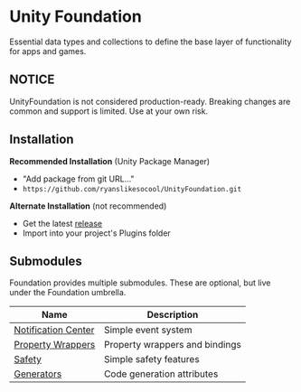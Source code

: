 # Unity Foundation
Essential data types and collections to define the base layer of functionality for apps and games.

## NOTICE
UnityFoundation is not considered production-ready.  Breaking changes are common and support is limited.  Use at your own risk.

## Installation
**Recommended Installation** (Unity Package Manager)
- "Add package from git URL..."
- `https://github.com/ryanslikesocool/UnityFoundation.git`

**Alternate Installation** (not recommended)
- Get the latest [release](https://github.com/ryanslikesocool/UnityFoundation/releases)
- Import into your project's Plugins folder

## Submodules
Foundation provides multiple submodules.  These are optional, but live under the Foundation umbrella.

| Name | Description |
| - | - |
| [Notification Center](https://github.com/ryanslikesocool/UnityFoundation-NotificationCenter) | Simple event system |
| [Property Wrappers](https://github.com/ryanslikesocool/UnityFoundation-PropertyWrappers) | Property wrappers and bindings |
| [Safety](https://github.com/ryanslikesocool/UnityFoundation-Safety) | Simple safety features |
| [Generators](https://github.com/ryanslikesocool/UnityFoundation-Generators) | Code generation attributes |
